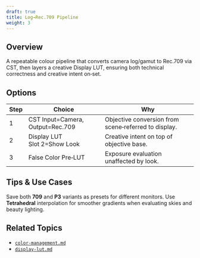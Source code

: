 ```yaml
---
draft: true
title: Log→Rec.709 Pipeline
weight: 3
---
```


## Overview
A repeatable colour pipeline that converts camera log/gamut to Rec.709 via CST, then layers a creative Display LUT, ensuring both technical correctness and creative intent on‑set.

## Options
| Step | Choice | Why |
|---|---|---|
| 1 | CST Input=Camera, Output=Rec.709 | Objective conversion from scene‑referred to display. |
| 2 | Display LUT Slot 2=Show Look | Creative intent on top of objective base. |
| 3 | False Color Pre‑LUT | Exposure evaluation unaffected by look. |

## Tips & Use Cases
Save both **709** and **P3** variants as presets for different monitors. Use **Tetrahedral** interpolation for smoother gradients when evaluating skies and beauty lighting.

## Related Topics
* [`color-management.md`](../guides/color-management.md)
* [`display-lut.md`](../tools/display-lut.md)
